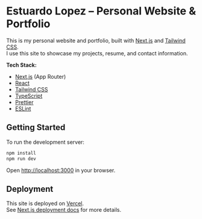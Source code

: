 # Estuardo Lopez – Personal Website & Portfolio

This is my personal website and portfolio, built with [Next.js](https://nextjs.org) and [Tailwind CSS](https://tailwindcss.com).  
I use this site to showcase my projects, resume, and contact information.

**Tech Stack:**

- [Next.js](https://nextjs.org) (App Router)
- [React](https://react.dev)
- [Tailwind CSS](https://tailwindcss.com)
- [TypeScript](https://www.typescriptlang.org)
- [Prettier](https://prettier.io)
- [ESLint](https://eslint.org)

## Getting Started

To run the development server:

```bash
npm install
npm run dev
```

Open [http://localhost:3000](http://localhost:3000) in your browser.

## Deployment

This site is deployed on [Vercel](https://vercel.com).  
See [Next.js deployment docs](https://nextjs.org/docs/app/building-your-application/deploying) for more details.
